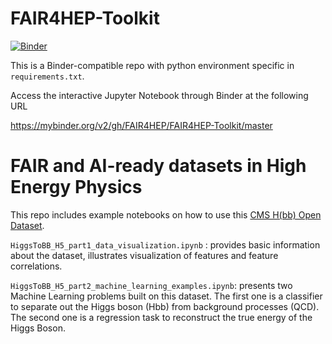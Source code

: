 # FAIR4HEP-Toolkit

[![Binder](https://mybinder.org/badge_logo.svg)](https://mybinder.org/v2/gh/FAIR4HEP/FAIR4HEP-Toolkit/master)

This is a Binder-compatible repo with python environment specific in `requirements.txt`.

Access the interactive Jupyter Notebook through Binder at the following URL

https://mybinder.org/v2/gh/FAIR4HEP/FAIR4HEP-Toolkit/master

# FAIR and AI-ready datasets in High Energy Physics 

This repo includes example notebooks on how to use this [CMS H(bb) Open Dataset](http://opendata.cern.ch/record/12102). 

`HiggsToBB_H5_part1_data_visualization.ipynb` : provides basic information about the dataset, illustrates visualization of features and feature correlations.

`HiggsToBB_H5_part2_machine_learning_examples.ipynb`: presents two Machine Learning problems built on this dataset. The first one is a classifier to separate out the Higgs boson (Hbb) from background processes (QCD). The second one is a regression task to reconstruct the true energy of the Higgs Boson.  
